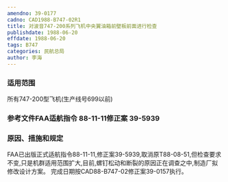 ```yaml
---
amendno: 39-0177
cadno: CAD1988-B747-02R1
title: 对波音747-200系列飞机中央翼油箱前壁板前面进行检查
publishdate: 1988-06-20
effdate: 1988-06-20
tags: B747
categories: 民航总局
author: 李海
---
```


### 适用范围 
所有747-200型飞机(生产线号699以前)

### 参考文件FAA适航指令 88-11-11修正案 39-5939

### 原因、措施和规定 
FAA已出版正式适航指令88-11-11,修正案39-5939,取消原T88-08-51,但检查要求不变,只是机群适用范围扩大,目前,螺钉松动和断裂的原因正在调查之中,制造厂拟修改设计方案。 
完成日期按CAD88-B747-02修正案39-0157执行。
